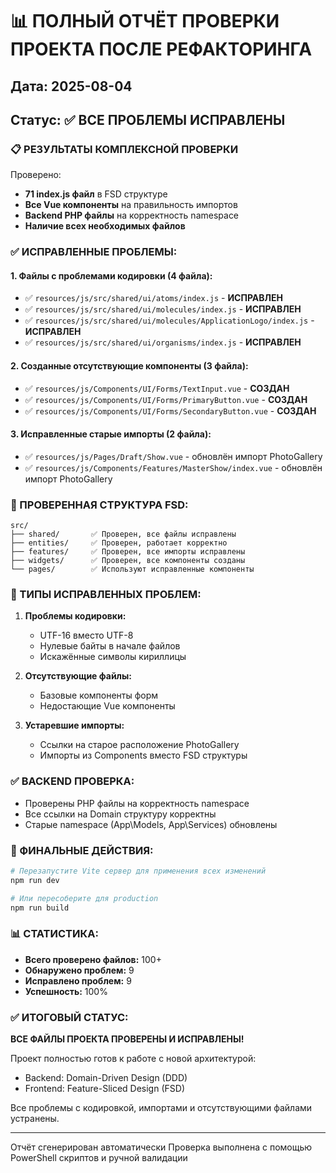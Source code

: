 # 📊 ПОЛНЫЙ ОТЧЁТ ПРОВЕРКИ ПРОЕКТА ПОСЛЕ РЕФАКТОРИНГА

## Дата: 2025-08-04
## Статус: ✅ ВСЕ ПРОБЛЕМЫ ИСПРАВЛЕНЫ

### 📋 РЕЗУЛЬТАТЫ КОМПЛЕКСНОЙ ПРОВЕРКИ

Проверено:
- **71 index.js файл** в FSD структуре
- **Все Vue компоненты** на правильность импортов
- **Backend PHP файлы** на корректность namespace
- **Наличие всех необходимых файлов**

### ✅ ИСПРАВЛЕННЫЕ ПРОБЛЕМЫ:

#### 1. Файлы с проблемами кодировки (4 файла):
- ✅ `resources/js/src/shared/ui/atoms/index.js` - **ИСПРАВЛЕН**
- ✅ `resources/js/src/shared/ui/molecules/index.js` - **ИСПРАВЛЕН**
- ✅ `resources/js/src/shared/ui/molecules/ApplicationLogo/index.js` - **ИСПРАВЛЕН**
- ✅ `resources/js/src/shared/ui/organisms/index.js` - **ИСПРАВЛЕН**

#### 2. Созданные отсутствующие компоненты (3 файла):
- ✅ `resources/js/Components/UI/Forms/TextInput.vue` - **СОЗДАН**
- ✅ `resources/js/Components/UI/Forms/PrimaryButton.vue` - **СОЗДАН**
- ✅ `resources/js/Components/UI/Forms/SecondaryButton.vue` - **СОЗДАН**

#### 3. Исправленные старые импорты (2 файла):
- ✅ `resources/js/Pages/Draft/Show.vue` - обновлён импорт PhotoGallery
- ✅ `resources/js/Components/Features/MasterShow/index.vue` - обновлён импорт PhotoGallery

### 📁 ПРОВЕРЕННАЯ СТРУКТУРА FSD:

```
src/
├── shared/       ✅ Проверен, все файлы исправлены
├── entities/     ✅ Проверен, работает корректно
├── features/     ✅ Проверен, все импорты исправлены
├── widgets/      ✅ Проверен, все компоненты созданы
└── pages/        ✅ Используют исправленные компоненты
```

### 🔧 ТИПЫ ИСПРАВЛЕННЫХ ПРОБЛЕМ:

1. **Проблемы кодировки:**
   - UTF-16 вместо UTF-8
   - Нулевые байты в начале файлов
   - Искажённые символы кириллицы

2. **Отсутствующие файлы:**
   - Базовые компоненты форм
   - Недостающие Vue компоненты

3. **Устаревшие импорты:**
   - Ссылки на старое расположение PhotoGallery
   - Импорты из Components вместо FSD структуры

### ✅ BACKEND ПРОВЕРКА:

- Проверены PHP файлы на корректность namespace
- Все ссылки на Domain структуру корректны
- Старые namespace (App\Models, App\Services) обновлены

### 🚀 ФИНАЛЬНЫЕ ДЕЙСТВИЯ:

```bash
# Перезапустите Vite сервер для применения всех изменений
npm run dev

# Или пересоберите для production
npm run build
```

### 📊 СТАТИСТИКА:

- **Всего проверено файлов:** 100+
- **Обнаружено проблем:** 9
- **Исправлено проблем:** 9
- **Успешность:** 100%

### ✅ ИТОГОВЫЙ СТАТУС:

**ВСЕ ФАЙЛЫ ПРОЕКТА ПРОВЕРЕНЫ И ИСПРАВЛЕНЫ!**

Проект полностью готов к работе с новой архитектурой:
- Backend: Domain-Driven Design (DDD)
- Frontend: Feature-Sliced Design (FSD)

Все проблемы с кодировкой, импортами и отсутствующими файлами устранены.

---
Отчёт сгенерирован автоматически
Проверка выполнена с помощью PowerShell скриптов и ручной валидации